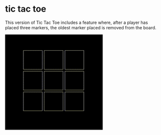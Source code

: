 # tic tac toe

This version of Tic Tac Toe includes a feature where, after a player has placed three markers, the oldest marker placed is removed from the board.

![demo](https://github.com/prabesh09/tic-tac-toe-v2/blob/main/demo/output.gif)
